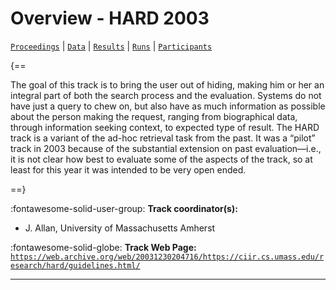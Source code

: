 # Overview - HARD 2003

[`Proceedings`](./proceedings.md) | [`Data`](./data.md) | [`Results`](./results.md) | [`Runs`](./runs.md) | [`Participants`](./participants.md)

{==

The goal of this track is to bring the user out of hiding, making him or her an integral part of both the search process and the evaluation. Systems do not have just a query to chew on, but also have as much information as possible about the person making the request, ranging from biographical data, through information seeking context, to expected type of result. The HARD track is a variant of the ad-hoc retrieval task from the past. It was a “pilot” track in 2003 because of the substantial extension on past evaluation—i.e., it is not clear how best to evaluate some of the aspects of the track, so at least for this year it was intended to be very open ended.

==}

:fontawesome-solid-user-group: **Track coordinator(s):**

- J. Allan, University of Massachusetts Amherst 

:fontawesome-solid-globe: **Track Web Page:** [`https://web.archive.org/web/20031230204716/https://ciir.cs.umass.edu/research/hard/guidelines.html/`](https://web.archive.org/web/20031230204716/https://ciir.cs.umass.edu/research/hard/guidelines.html/) 

---

